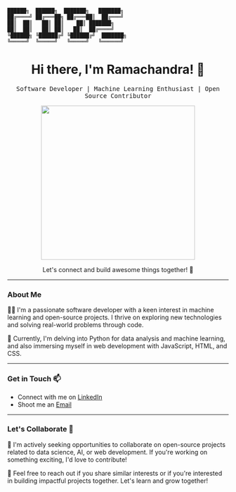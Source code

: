  ```
 ██████╗  ██████╗  ███████╗   ███████╗ 
██╔════╝ ██╔═══██╗ ██╔═══██║  ██╔═══╝ 
██║	 ██║   ██║ ██║ 	  ██║ ███████╗ 
██║	 ██║   ██║ ██║   ██║  ██╔════╝
╚██████╗ ╚██████╔╝ ╚██████╔╝  ███████╗ 
 ╚═════╝  ╚═════╝   ╚═════╝   ╚══════╝ 
```
<h1 align="center">Hi there, I'm Ramachandra! 👋</h1>

<p align="center">
  <samp>Software Developer | Machine Learning Enthusiast | Open Source Contributor</samp>
</p>

<p align="center">
  <img src="https://media.giphy.com/media/iIqmM5tTjmpOB9mpbn/giphy.gif" width="350" />
</p>

<p align="center">Let's connect and build awesome things together! 🚀</p>

---

### About Me

👨‍💻 I'm a passionate software developer with a keen interest in machine learning and open-source projects. I thrive on exploring new technologies and solving real-world problems through code.

🌱 Currently, I'm delving into Python for data analysis and machine learning, and also immersing myself in web development with JavaScript, HTML, and CSS.

---

### Get in Touch 📫

- Connect with me on [LinkedIn](www.linkedin.com/in/ramachandra-udupa)
- Shoot me an [Email](mailto:ramachandraudupa2004@gmail.com)

---

### Let's Collaborate 🤝

💼 I'm actively seeking opportunities to collaborate on open-source projects related to data science, AI, or web development. If you're working on something exciting, I'd love to contribute!

🚀 Feel free to reach out if you share similar interests or if you're interested in building impactful projects together. Let's learn and grow together!
